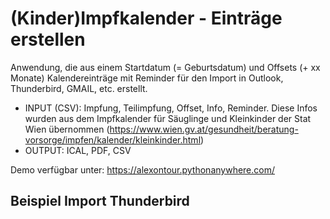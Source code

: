 # (Kinder)Impfkalender - Einträge erstellen

Anwendung, die aus einem Startdatum (= Geburtsdatum) und Offsets (+ xx Monate) Kalendereinträge mit Reminder für den Import in Outlook, Thunderbird, GMAIL, etc. erstellt.

* INPUT (CSV): Impfung, Teilimpfung, Offset, Info, Reminder. Diese Infos wurden aus dem Impfkalender für Säuglinge und Kleinkinder der Stat Wien übernommen (https://www.wien.gv.at/gesundheit/beratung-vorsorge/impfen/kalender/kleinkinder.html)
* OUTPUT: ICAL, PDF, CSV

Demo verfügbar unter: https://alexontour.pythonanywhere.com/

## Beispiel Import Thunderbird
